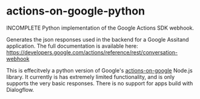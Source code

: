 # actions-on-google-python
INCOMPLETE Python implementation of the Google Actions SDK webhook.

Generates the json responses used in the backend for a Google Assitand application. The full documentation is available here: https://developers.google.com/actions/reference/rest/conversation-webhook

This is effecitvely a python version of Google's [actions-on-google](https://www.npmjs.com/package/actions-on-google) Node.js library. It currently is has extremely limited functionality, and is only supports the very basic responses. There is no support for apps build with Dialogflow.
